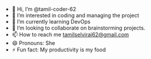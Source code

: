 - 👋 Hi, I’m @tamil-coder-62
- 👀 I’m interested in coding and managing the project
- 🌱 I’m currently learning DevOps
- 💞️ I’m looking to collaborate on brainstorming projects.
- 📫 How to reach me tamilselviraj62@gmail.com
- 😄 Pronouns: She
- ⚡ Fun fact: My productivity is my food

<!---
tamil-coder-62/tamil-coder-62 is a ✨ special ✨ repository because its `README.md` (this file) appears on your GitHub profile.
You can click the Preview link to take a look at your changes.
--->
